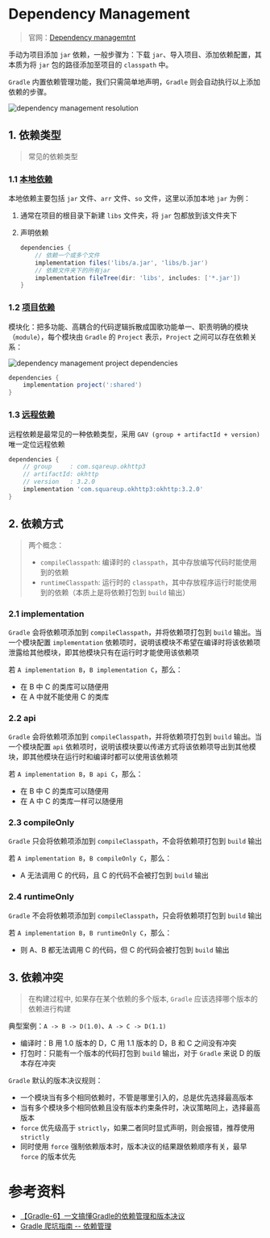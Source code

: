 # Dependency Management

> 官网：[Dependency managemtnt](https://docs.gradle.org/current/userguide/core_dependency_management.html)

手动为项目添加 `jar` 依赖，一般步骤为：下载 `jar`、导入项目、添加依赖配置，其本质为将 `jar` 包的路径添加至项目的 `classpath` 中。

`Gradle` 内置依赖管理功能，我们只需简单地声明，`Gradle` 则会自动执行以上添加依赖的步骤。

![dependency management resolution](https://docs.gradle.org/current/userguide/img/dependency-management-resolution.png)



## 1. 依赖类型

> 常见的依赖类型

### 1.1 [本地依赖](https://docs.gradle.org/current/userguide/declaring_dependencies.html#sub:file_dependencies)

本地依赖主要包括 `jar` 文件、`arr` 文件、`so` 文件，这里以添加本地 `jar` 为例：

1. 通常在项目的根目录下新建 `libs` 文件夹，将 `jar` 包都放到该文件夹下

2. 声明依赖

   ````groovy
   dependencies {
       // 依赖一个或多个文件
       implementation files('libs/a.jar', 'libs/b.jar')
       // 依赖文件夹下的所有jar
       implementation fileTree(dir: 'libs', includes: ['*.jar'])
   }
   ````

### 1.2 [项目依赖](https://docs.gradle.org/current/userguide/declaring_dependencies.html#sub:project_dependencies)

模块化：把多功能、高耦合的代码逻辑拆散成国歌功能单一、职责明确的模块（`module`），每个模块由 `Gradle` 的 `Project` 表示，`Project` 之间可以存在依赖关系：

![dependency management project dependencies](https://docs.gradle.org/current/userguide/img/dependency-management-project-dependencies.png)

````groovy
dependencies {
    implementation project(':shared')
}
````

### 1.3 [远程依赖](https://docs.gradle.org/current/userguide/declaring_dependencies.html#sub:module_dependencies)

远程依赖是最常见的一种依赖类型，采用 `GAV (group + artifactId + version)` 唯一定位远程依赖

````groovy
dependencies {
    // group     : com.sqareup.okhttp3
    // artifactId: okhttp
    // version   : 3.2.0
    implementation 'com.squareup.okhttp3:okhttp:3.2.0'
}
````



## 2. 依赖方式

> 两个概念：
>
> * `compileClasspath`: 编译时的 `classpath`，其中存放编写代码时能使用到的依赖
> * `runtimeClasspath`: 运行时的 `classpath`，其中存放程序运行时能使用到的依赖（本质上是将依赖打包到 `build` 输出）

### 2.1 implementation

`Gradle` 会将依赖项添加到 `compileClasspath`，并将依赖项打包到 `build` 输出。当一个模块配置 `implementation` 依赖项时，说明该模块不希望在编译时将该依赖项泄露给其他模块，即其他模块只有在运行时才能使用该依赖项

若 `A implementation B`，`B implementation C`，那么：

- 在 B 中 C 的类库可以随便用
- 在 A 中就不能使用 C 的类库

### 2.2 api

`Gradle` 会将依赖项添加到 `compileClasspath`，并将依赖项打包到 `build` 输出。当一个模块配置 `api` 依赖项时，说明该模块要以传递方式将该依赖项导出到其他模块，即其他模块在运行时和编译时都可以使用该依赖项

若 `A implementation B`，`B api C`，那么：

- 在 B 中 C 的类库可以随便用
- 在 A 中 C 的类库一样可以随便用

### 2.3 compileOnly

`Gradle` 只会将依赖项添加到 `compileClasspath`，不会将依赖项打包到 `build` 输出

若 `A implementation B`，`B compileOnly C`，那么：

*  A 无法调用 C 的代码，且 C 的代码不会被打包到 `build` 输出

### 2.4 runtimeOnly

`Gradle` 不会将依赖项添加到 `compileClasspath`，只会将依赖项打包到 `build` 输出

若 `A implementation B`，`B runtimeOnly C`，那么：

* 则 A、B 都无法调用 C 的代码，但 C 的代码会被打包到 `build` 输出



## 3. 依赖冲突

> 在构建过程中, 如果存在某个依赖的多个版本, `Gradle` 应该选择哪个版本的依赖进行构建

典型案例：`A -> B -> D(1.0)`、`A -> C -> D(1.1)`

* 编译时：B 用 1.0 版本的 D，C 用 1.1 版本的 D，B 和 C 之间没有冲突
* 打包时：只能有一个版本的代码打包到 `build` 输出，对于 `Gradle` 来说 D 的版本存在冲突

`Gradle` 默认的版本决议规则：

* 一个模块当有多个相同依赖时，不管是哪里引入的，总是优先选择最高版本
* 当有多个模块多个相同依赖且没有版本约束条件时，决议策略同上，选择最高版本
* `force` 优先级高于 `strictly`，如果二者同时显式声明，则会报错，推荐使用 `strictly`
* 同时使用 `force` 强制依赖版本时，版本决议的结果跟依赖顺序有关，最早 `force` 的版本优先



# 参考资料

* [【Gradle-6】一文搞懂Gradle的依赖管理和版本决议](https://juejin.cn/post/7215579793261117501)
* [Gradle 爬坑指南 -- 依赖管理](https://juejin.cn/post/6895299152226615309)
